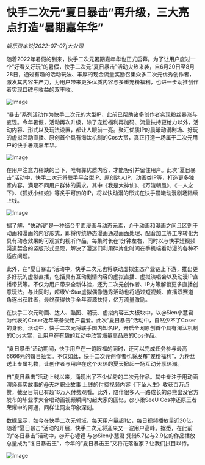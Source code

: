 # 快手二次元“夏日暴击”再升级，三大亮点打造“暑期嘉年华”

*娱乐资本论|2022-07-07|大公司*

随着2022年暑假的到来，快手二次元暑期嘉年华也正式启幕。为了让用户度过一个“好看又好玩”的暑假，快手二次元“夏日暴击”活动火热来袭，自6月20日至8月28日，通过有趣的活动玩法、丰厚的现金流量奖励召集众多二次元优秀创作者，激发其内容生产力，为用户带来更多优质内容与多重宠粉福利，也进一步助推创作者实现口碑与收益的双丰收。

![Image](http://static.ylzbl.com/uploads/ueditor/php/upload/image/20220707/1657179691571021.png)

“暴击”系列活动作为快手二次元的大型IP，此前已帮助诸多创作者实现粉丝暴涨与变现。今年暑假，活动再次升级，除了宠粉福利再加码、流量扶持更给力以外，活动内容、形式以及玩法设置，都让人眼前一亮。聚汇优质IP的晨曦动漫剧场、好玩的虚拟互动直播、原创首个具有淘汰机制的Cos大赏，真正打造一场属于二次元用户的快手暑期嘉年华。

![Image](http://static.ylzbl.com/uploads/ueditor/php/upload/image/20220707/1657179709128260.png)

在用户注意力稀缺的当下，唯有靠优质内容，才能吸引并留住用户。此次“夏日暴击”活动中，快手二次元将联手平台型IP、原创达人IP、动画类IP等，打造更多独家内容，满足不同用户群体的需求。其中《我是大神仙》、《万渣朝凰》、《一人之下》、《狐妖小红娘》等炙手可热的IP，将以快动漫的形式在快手晨曦动漫剧场陆续上线。

![Image](http://static.ylzbl.com/uploads/ueditor/php/upload/image/20220707/1657179717605888.png)

据了解，“快动漫”是一种结合平面漫画与动态元素，介乎动画和漫画之间且区别于动画和漫画的内容形式，即将传统静态漫画通过画面处理、配音加工等工序转化为具有动态效果的可观赏的视听作品，每集时长在1分钟左右，同时以与快手短视频渠道契合的竖版形式呈现，解决了漫迷们利用碎片化时间在手机端看动漫的各种不适应问题。

此外，在“夏日暴击”活动中，快手二次元也将联动虚拟生态产业链上下游，推出更多好玩的虚拟直播，包括具有互动剧情内容的虚拟直播、虚拟演唱会以及动漫IP直播带货等。不仅为用户带来全新体验，还为二次元创作者、IP方等解锁更多直播创意玩法。与此同时，超级V-Star虚拟偶像选秀活动也将通过短视频、直播双赛道角逐出获胜者，最终获得快手全年资源扶持，亿万流量激励。

在快手二次元动画、达人、酷图、潮玩、虚拟内容五大板块中，以@Sien小慧君为代表的Coser近年来备受用户喜爱。此次“夏日暴击”活动中，自然少不了Coser的身影。活动中，快手二次元将联手国内知名IP，开启全网原创首个具有淘汰机制的Cos大赏，让用户在有趣的互动中欣赏海量高品质的Cos作品。

“夏日暴击”活动期间，快手用户在一饱眼福的同时，还可以完成任务参与最高6666元的每日抽奖。不仅如此，快手二次元创作者也将发布“宠粉福利”，为粉丝送上专属礼物，让创作者与用户在这个火热的夏天掀起一场互动分享热潮。

自“夏日暴击”活动上线以来，涌现出了不少优秀的二次元作品。其中专注于用动画演绎真实故事的@天才职业故事 上线的付费视频内容《下坠人生》收获百万点赞，截至目前已有超16万人付费观看。此外，陪伴很多人一路成长的@熊出没官方 发布的毕业季大合唱动画视频瞬间勾起大家的回忆，@小柔SeeU Cos神还原王者荣耀中的阿通，同样让网友印象深刻。

数据显示，如今在快手二次元领域，每天用户量超1亿，每日视频播放量近20亿。随着“夏日暴击”活动的开展，快手二次元将迎来又一波用户高峰。据悉，在此前的“冬日暴击”活动中，@开心锤锤 与@Sien小慧君 凭借5.7亿与2.9亿的作品播放总量成为“冬日暴击王”，今年的“夏日暴击王”又将花落谁家？让我们拭目以待。

![Image](http://static.ylzbl.com/uploads/ueditor/php/upload/image/20220707/1657180194224777.jpeg)

